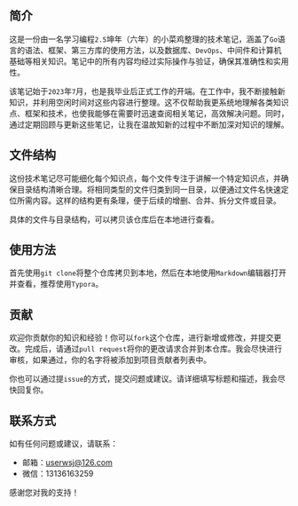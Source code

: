 ## 简介

这是一份由一名学习编程`2.5`坤年（六年）的小菜鸡整理的技术笔记，涵盖了`Go`语言的语法、框架、第三方库的使用方法，以及数据库、`DevOps`、中间件和计算机基础等相关知识。笔记中的所有内容均经过实际操作与验证，确保其准确性和实用性。

该笔记始于`2023`年`7`月，也是我毕业后正式工作的开端。在工作中，我不断接触新知识，并利用空闲时间对这些内容进行整理。这不仅帮助我更系统地理解各类知识点、框架和技术，也使我能够在需要时迅速查阅相关笔记，高效解决问题。同时，通过定期回顾与更新这些笔记，让我在温故知新的过程中不断加深对知识的理解。

## 文件结构

这份技术笔记尽可能细化每个知识点，每个文件专注于讲解一个特定知识点，并确保目录结构清晰合理。将相同类型的文件归类到同一目录，以便通过文件名快速定位所需内容。这样的结构更有条理，便于后续的增删、合并、拆分文件或目录。

具体的文件与目录结构，可以拷贝该仓库后在本地进行查看。

## 使用方法

首先使用`git clone`将整个仓库拷贝到本地，然后在本地使用`Markdown`编辑器打开并查看，推荐使用`Typora`。

## 贡献

欢迎你贡献你的知识和经验！你可以`fork`这个仓库，进行新增或修改，并提交更改。完成后，请通过`pull request`将你的更改请求合并到本仓库。我会尽快进行审核，如果通过，你的名字将被添加到项目贡献者列表中。

你也可以通过提`issue`的方式，提交问题或建议。请详细填写标题和描述，我会尽快回复你。

## 联系方式

如有任何问题或建议，请联系：

- 邮箱：userwsj@126.com
- 微信：13136163259

感谢您对我的支持！

